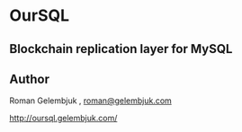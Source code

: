 # OurSQL
## Blockchain replication layer for MySQL


## Author

Roman Gelembjuk , roman@gelembjuk.com 

http://oursql.gelembjuk.com/